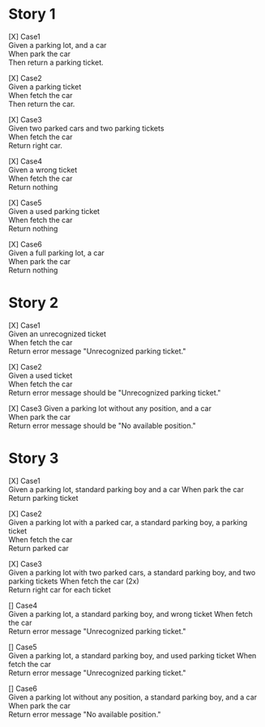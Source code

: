 # Story 1
[X] Case1  
Given a parking lot, and a car  
When park the car  
Then return a parking ticket. 

[X] Case2  
Given a parking ticket  
When fetch the car  
Then return the car.

[X] Case3  
Given two parked cars and two parking tickets  
When fetch the car  
Return right car.  

[X] Case4  
Given a wrong ticket  
When fetch the car  
Return nothing

[X] Case5  
Given a used parking ticket  
When fetch the car  
Return nothing

[X] Case6  
Given a full parking lot, a car    
When park the car  
Return nothing


# Story 2
[X] Case1  
Given an unrecognized ticket  
When fetch the car      
Return error message "Unrecognized parking ticket."    

[X] Case2  
Given a used ticket  
When fetch the car      
Return error message should be "Unrecognized parking ticket."

[X] Case3 
Given a parking lot without any position, and a car  
When park the car        
Return error message should be "No available position."  


# Story 3
[X] Case1  
Given a parking lot, standard parking boy and a car
When park the car      
Return parking ticket

[X] Case2  
Given a parking lot with a parked car, a standard parking boy, a parking ticket  
When fetch the car      
Return parked car

[X] Case3  
Given a parking lot with two parked cars, a standard parking boy, and two parking tickets
When fetch the car (2x)     
Return right car for each ticket

[] Case4  
Given a parking lot, a standard parking boy, and wrong ticket
When fetch the car    
Return  error message "Unrecognized parking ticket."

[] Case5  
Given a parking lot, a standard parking boy, and used parking ticket
When fetch the car    
Return error message "Unrecognized parking ticket."

[] Case6  
Given a parking lot without any position, a standard parking boy, and a car  
When park the car    
Return error message "No available position."




